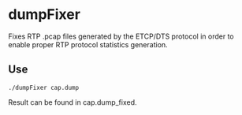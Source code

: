 dumpFixer
==============
Fixes RTP .pcap files generated by the ETCP/DTS protocol in order to enable proper RTP protocol statistics generation.


Use
--------------
```
./dumpFixer cap.dump
```

Result can be found in cap.dump_fixed.
